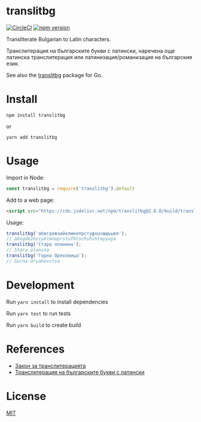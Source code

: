 translitbg
=================

[![CircleCI][cci-image]][cci-url] [![npm version][npm-image]][npm-url]

[cci-url]: https://circleci.com/gh/petarov/translitbg.js
[cci-image]: https://circleci.com/gh/petarov/translitbg.js.svg?style=svg
[npm-url]: https://www.npmjs.com/package/translitbg
[npm-image]: https://img.shields.io/npm/v/translitbg.svg

Transliterate Bulgarian to Latin characters.

Транслитерация на българските букви с латински, наречена още латинска транслитерация или латинизация/романизация на българския език.

See also the [translitbg](https://github.com/petarov/translitbg) package for Go.

# Install

    npm install translitbg

or

    yarn add translitbg

# Usage

Import in Node:

```javascript
const translitbg = require('translitbg').default
```

Add to a web page:

```html
<script src="https://cdn.jsdelivr.net/npm/translitbg@2.0.0/build/translitbg.js"></script>
```

Usage:

```javascript
translitbg('абвгдежзийклмнопрстуфхцчшщъьюя');
// abvgdezhziyklmnoprstufhtschshshtayyuya
translitbg('Стара планина');
// Stara planina
translitbg('Горна Оряховица');
// Gorna Oryahovitsa
```

# Development

Run `yarn install` to install dependencies

Run `yarn test` to run tests

Run `yarn build` to create build

# References

* [Закон за транслитерацията](http://bg.wikisource.org/wiki/%D0%97%D0%B0%D0%BA%D0%BE%D0%BD_%D0%B7%D0%B0_%D1%82%D1%80%D0%B0%D0%BD%D1%81%D0%BB%D0%B8%D1%82%D0%B5%D1%80%D0%B0%D1%86%D0%B8%D1%8F%D1%82%D0%B0)
* [Транслитерация на българските букви с латински](http://bg.wikipedia.org/wiki/%D0%A2%D1%80%D0%B0%D0%BD%D1%81%D0%BB%D0%B8%D1%82%D0%B5%D1%80%D0%B0%D1%86%D0%B8%D1%8F_%D0%BD%D0%B0_%D0%B1%D1%8A%D0%BB%D0%B3%D0%B0%D1%80%D1%81%D0%BA%D0%B8%D1%82%D0%B5_%D0%B1%D1%83%D0%BA%D0%B2%D0%B8_%D1%81_%D0%BB%D0%B0%D1%82%D0%B8%D0%BD%D1%81%D0%BA%D0%B8)

# License

[MIT](LICENSE)
